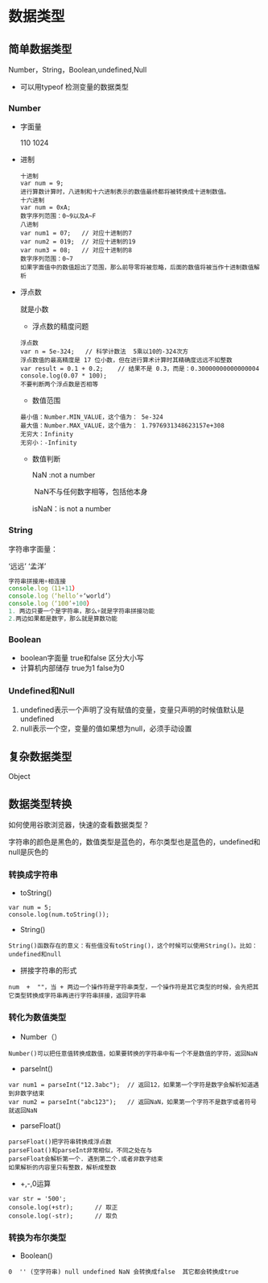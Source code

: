 # 数据类型

## 简单数据类型

Number，String，Boolean,undefined,Null
- 可以用typeof 检测变量的数据类型
### Number
+ 字面量

    110 1024
+ 进制
    ```
    十进制
	var num = 9;
	进行算数计算时，八进制和十六进制表示的数值最终都将被转换成十进制数值。
    十六进制
	var num = 0xA;
	数字序列范围：0~9以及A~F
    八进制
    var num1 = 07;   // 对应十进制的7
    var num2 = 019;  // 对应十进制的19
    var num3 = 08;   // 对应十进制的8
    数字序列范围：0~7
    如果字面值中的数值超出了范围，那么前导零将被忽略，后面的数值将被当作十进制数值解析
    ```
+ 浮点数

    就是小数

    - 浮点数的精度问题
    ```
    浮点数
	var n = 5e-324;   // 科学计数法  5乘以10的-324次方  
    浮点数值的最高精度是 17 位小数，但在进行算术计算时其精确度远远不如整数
   var result = 0.1 + 0.2;    // 结果不是 0.3，而是：0.30000000000000004
   console.log(0.07 * 100);
   不要判断两个浮点数是否相等
   ```
    - 数值范围

    ```
    最小值：Number.MIN_VALUE，这个值为： 5e-324
    最大值：Number.MAX_VALUE，这个值为： 1.7976931348623157e+308
    无穷大：Infinity
    无穷小：-Infinity
    ```
   
   + 数值判断
   
     NaN :not a number
   
     ​	NaN不与任何数字相等，包括他本身
   
     isNaN：is not a number

### String

字符串字面量：

‘远远’ ‘孟洋’

~~~javascript
字符串拼接用+相连接
console.log（11+11）
console.log（‘hello’+‘world’）
console.log（‘100’+100）
1. 两边只要一个是字符串，那么+就是字符串拼接功能
2.两边如果都是数字，那么就是算数功能
~~~

### Boolean

+ boolean字面量 true和false 区分大小写
+ 计算机内部储存 true为1 false为0

### Undefined和Null

1. undefined表示一个声明了没有赋值的变量，变量只声明的时候值默认是undefined
2. null表示一个空，变量的值如果想为null，必须手动设置

## 复杂数据类型

Object

## 数据类型转换

如何使用谷歌浏览器，快速的查看数据类型？

字符串的颜色是黑色的，数值类型是蓝色的，布尔类型也是蓝色的，undefined和null是灰色的

### 转换成字符串

+ toString()

~~~javasc
var num = 5;
console.log(num.toString());
~~~

+ String()

~~~
String()函数存在的意义：有些值没有toString()，这个时候可以使用String()。比如：undefined和null
~~~

+ 拼接字符串的形式

~~~
num  +  ""，当 + 两边一个操作符是字符串类型，一个操作符是其它类型的时候，会先把其它类型转换成字符串再进行字符串拼接，返回字符串
~~~

### 转化为数值类型

+ Number（）

~~~
Number()可以把任意值转换成数值，如果要转换的字符串中有一个不是数值的字符，返回NaN
~~~

+ parseInt()

~~~
var num1 = parseInt("12.3abc");  // 返回12，如果第一个字符是数字会解析知道遇到非数字结束
var num2 = parseInt("abc123");   // 返回NaN，如果第一个字符不是数字或者符号就返回NaN
~~~

+ parseFloat()

~~~
parseFloat()把字符串转换成浮点数
parseFloat()和parseInt非常相似，不同之处在与
parseFloat会解析第一个. 遇到第二个.或者非数字结束
如果解析的内容里只有整数，解析成整数
~~~

+ +,-,0运算

~~~
var str = '500';
console.log(+str);		// 取正
console.log(-str);		// 取负
~~~

### 转换为布尔类型

+ Boolean()

~~~
0  '' (空字符串) null undefined NaN 会转换成false  其它都会转换成true
~~~

